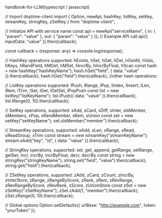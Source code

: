 handbook-for-LLM(typescript / javascript)

// Import doptime-client
import { Option, newApi, hashKey, listKey, setKey, streamKey, stringKey, zSetKey } from "doptime-client";

// Initialize API with service name
const api = newApi("serviceName", { in: { "param": "value" }, out: { "param": "value" } });
// Example API call
api({ inputData: "value" }).then(callback);


const callback = (response: any) => console.log(response);

// HashKey operations supported: hExists, hSet, hGet, hDel, hGetAll, hVals, hKeys, hRandField, hMGet, hMSet, hIncrBy, hIncrByFloat, hScan
const hash = new hashKey("hashKeyName");
hash.hSet("field", { data: "value" }).then(callback);
hash.hGet("field").then(callback);
//other hash operations:

// ListKey operations supported: lPush, lRange, lPop, lIndex, lInsert, lLen, lRem, lTrim, lSet, lGet, lGetSet, lPopPush
const list = new listKey("listKeyName");
list.lPush({ data: "value" }).then(callback);
list.lRange(0, 10).then(callback);

// SetKey operations, supported: sAdd, sCard, sDiff, sInter, sIsMember, sMembers, sPop, sRandMember, sRem, sUnion
const set = new setKey("setKeyName");
set.sIsMember("member").then(callback);

// StreamKey operations, supported: xAdd, xLen, xRange, xRead, xReadGroup, xTrim
const stream = new streamKey("streamKeyName");
stream.xAdd("key", "id", { data: "value" }).then(callback);

// StringKey operations, supported: set, get, append, getRange, setRange, getSet, incr, incrBy, incrByFloat, decr, decrBy
const string = new stringKey("stringKeyName");
string.set("field", "value").then(callback);
string.get("field").then(callback);

// ZSetKey operations, supported: zAdd, zCard, zCount, zIncrBy, zInterStore, zRange, zRangeByScore, zRank, zRem, zRevRange, zRevRangeByScore, zRevRank, zScore, zUnionStore
const zSet = new zSetKey("zSetKeyName");
zSet.zAdd(1, "member").then(callback);
zSet.zRange(0, 10).then(callback);

// Global options
Option.setDefaults({ urlBase: "http://example.com", token: "yourToken" });